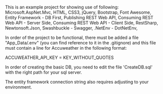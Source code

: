 This is an example project for showing use of following:
Microsoft.AspNet.Mvc, HTML, CSS3, jQuery, Bootstrap, Font Awesome,
Entity Framework - DB First,
Publishing REST Web API,
Consuming REST Web API - Server Side,
Consuming REST Web API - Client Side,
RestSharp,
Newtonsoft.Json,
Swashbuckle - Swagger,
.NetEnv - DotNetEnv,

In order of the project to be functional,
there must be added a file "App_Data/.env"
(you can find reference to it in the .gitignore)
and this file must contain a line for Accuweather
in the following format:

ACCUWEATHER_API_KEY = KEY_WITHOUT_QUOTES

In order of creating the basic DB, you need to edit
the file 'CreateDB.sql' with the right path for your 
sql server. 

The entity framework connection string also requires 
adjusting to your environment. 
